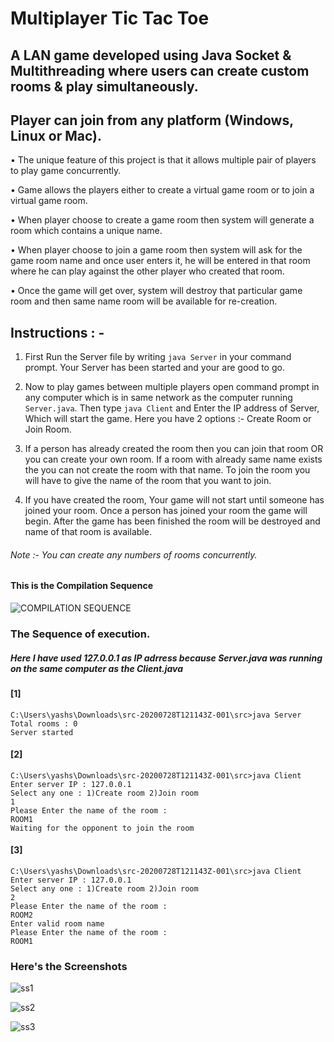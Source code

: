 # Multiplayer Tic Tac Toe 

## A LAN game developed using Java Socket & Multithreading where users can create custom rooms & play simultaneously.
## Player can join from any platform (Windows, Linux or Mac).


•	 The unique feature of this project is that it allows multiple pair of players to play game concurrently.

•	 Game allows the players either to create a virtual game room or to join a virtual game room.

•	 When player choose to create a game room then system will generate a room which contains a unique name.

•	 When player choose to join a game room then system will ask for the game room name and once user enters it, he will be entered in that room where he can play against the other 
player who created that room.

•	 Once the game will get over, system will destroy that particular game room and then same name room will be available for re-creation.

## Instructions : -


1) First Run the Server file by writing `java Server` in your command prompt. Your Server has been started and your are good to go.

2) Now to play games between multiple players open command prompt in any computer which is in same network as the computer running `Server.java`. Then type `java Client` and Enter the IP address of Server, Which will start the game. Here you have 2 options :- Create Room or Join Room.

3) If a person has already created the room then you can join that room OR you can create your own room. If a room with already same name exists the you can not create the room with that name. To join the room you will have to give the name of the room that you want to join.

4) If you have created the room, Your game will not start until someone has joined your room. Once a person has joined your room the game will begin. After the game has been finished the room will be destroyed and name of that room is available.

###### Note :- You can create any numbers of rooms concurrently. 

#### This is the Compilation Sequence

![COMPILATION SEQUENCE](https://user-images.githubusercontent.com/48802492/88671239-b204fd80-d103-11ea-8b0f-80ace65c71f5.jpg)


### The Sequence of execution.

##### Here I have used 127.0.0.1 as IP adrress because Server.java was running on the same computer as the Client.java

#### [1]
```
C:\Users\yashs\Downloads\src-20200728T121143Z-001\src>java Server
Total rooms : 0
Server started
```

#### [2]
```
C:\Users\yashs\Downloads\src-20200728T121143Z-001\src>java Client
Enter server IP : 127.0.0.1
Select any one : 1)Create room 2)Join room
1
Please Enter the name of the room :
ROOM1
Waiting for the opponent to join the room
```

#### [3]
```
C:\Users\yashs\Downloads\src-20200728T121143Z-001\src>java Client
Enter server IP : 127.0.0.1
Select any one : 1)Create room 2)Join room
2
Please Enter the name of the room :
ROOM2
Enter valid room name
Please Enter the name of the room :
ROOM1
```


### Here's the Screenshots

![ss1](https://user-images.githubusercontent.com/48802492/88670739-11164280-d103-11ea-89b8-f98ec353e8bd.png)

![ss2](https://user-images.githubusercontent.com/48802492/88670732-0f4c7f00-d103-11ea-8e8d-5a0e6eee2809.png)

![ss3](https://user-images.githubusercontent.com/48802492/88670737-107dac00-d103-11ea-8b5e-888fb21a7e13.png)



